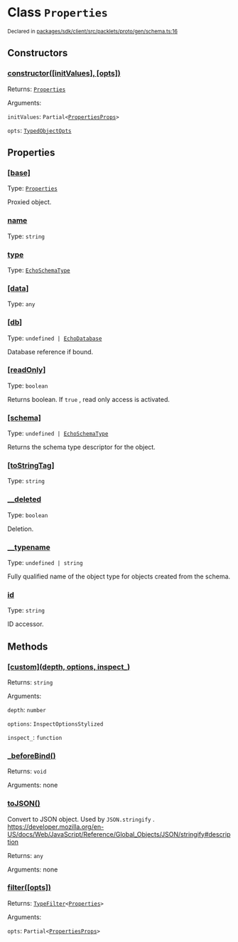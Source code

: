# Class `Properties`
<sub>Declared in [packages/sdk/client/src/packlets/proto/gen/schema.ts:16]()</sub>





## Constructors
### [constructor(\[initValues\], \[opts\])]()



Returns: <code>[Properties](/api/@dxos/client/classes/Properties)</code>

Arguments: 

`initValues`: <code>Partial&lt;[PropertiesProps](/api/@dxos/client/types/PropertiesProps)&gt;</code>

`opts`: <code>[TypedObjectOpts](/api/@dxos/client/types/TypedObjectOpts)</code>


## Properties
### [[base]]()
Type: <code>[Properties](/api/@dxos/client/classes/Properties)</code>

Proxied object.

### [name]()
Type: <code>string</code>

### [type]()
Type: <code>[EchoSchemaType](/api/@dxos/client/classes/EchoSchemaType)</code>

### [[data]]()
Type: <code>any</code>

### [[db]]()
Type: <code>undefined | [EchoDatabase](/api/@dxos/client/classes/EchoDatabase)</code>

Database reference if bound.

### [[readOnly]]()
Type: <code>boolean</code>

Returns boolean. If  `true` , read only access is activated.

### [[schema]]()
Type: <code>undefined | [EchoSchemaType](/api/@dxos/client/classes/EchoSchemaType)</code>

Returns the schema type descriptor for the object.

### [[toStringTag]]()
Type: <code>string</code>

### [__deleted]()
Type: <code>boolean</code>

Deletion.

### [__typename]()
Type: <code>undefined | string</code>

Fully qualified name of the object type for objects created from the schema.

### [id]()
Type: <code>string</code>

ID accessor.


## Methods
### [\[custom\](depth, options, inspect_)]()



Returns: <code>string</code>

Arguments: 

`depth`: <code>number</code>

`options`: <code>InspectOptionsStylized</code>

`inspect_`: <code>function</code>

### [_beforeBind()]()



Returns: <code>void</code>

Arguments: none

### [toJSON()]()



Convert to JSON object. Used by  `JSON.stringify` .
https://developer.mozilla.org/en-US/docs/Web/JavaScript/Reference/Global_Objects/JSON/stringify#description


Returns: <code>any</code>

Arguments: none

### [filter(\[opts\])]()



Returns: <code>[TypeFilter](/api/@dxos/client/types/TypeFilter)&lt;[Properties](/api/@dxos/client/classes/Properties)&gt;</code>

Arguments: 

`opts`: <code>Partial&lt;[PropertiesProps](/api/@dxos/client/types/PropertiesProps)&gt;</code>
